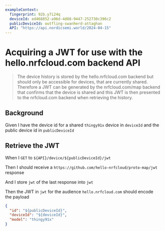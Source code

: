 ```yaml
---
exampleContext:
  fingerprint: 92b.y7i24q
  deviceId: ed468852-a96d-4d88-9447-252730c396c2
  publicDeviceId: outfling-swanherd-attaghan
  API: "https://api.nordicsemi.world/2024-04-15"
---
```


# Acquiring a JWT for use with the hello.nrfcloud.com backend API

> The device history is stored by the hello.nrfcloud.com backend but should only
> be accessible for devices, that are currently shared. Therefore a JWT can be
> generated by the nrfcloud.com/map backend that confirms that the device is
> shared and this JWT is then presented to the nrfcloud.com backend when
> retrieving the history.

## Background

Given I have the device id for a shared `thingy91x` device in `deviceId` and the
public device id in `publicDeviceId`

## Retrieve the JWT

When I `GET` to `${API}/device/${publicDeviceId}/jwt`

Then I should receive a `https://github.com/hello-nrfcloud/proto-map/jwt`
response

And I store `jwt` of the last response into `jwt`

Then the JWT in `jwt` for the audience `hello.nrfcloud.com` should encode the
payload

```json
{
  "id": "${publicDeviceId}",
  "deviceId": "${deviceId}",
  "model": "thingy91x"
}
```

